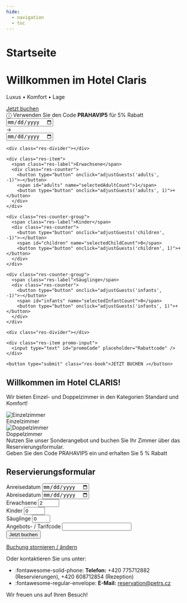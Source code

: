 ```yaml
---
hide:
  - navigation
  - toc
---
```


# Startseite

<!-- START: Full-width Hero Banner -->
<div class="hero-banner">
  <div class="hero-content">
    <h1>Willkommen im Hotel Claris</h1>
    <p>Luxus • Komfort • Lage</p>
  </div>
  <div class="mobile-reserve-btn-wrapper">
    <a href="#hotelbookingform" class="mobile-reserve-btn">Jetzt buchen</a>
  </div>
  <form id="hotelBookingForm" class="reservation-bar">
  <div class="promo-sticker-bar">
  <span>&#9432; Verwenden Sie den Code <strong>PRAHAVIP5</strong> für 5% Rabatt</span>
</div>
    <div class="res-item">
      <div class="date-container">
        <input type="date" id="arrivalDate" name="arrivalDate" class="res-date" required/>
      </div>
      <span class="res-arrow">→</span>
      <div class="date-container">
        <input type="date" id="endDate" name="endDate" class="res-date" required/>
      </div>
    </div>

    <div class="res-divider"></div>

    <div class="res-item">
      <span class="res-label">Erwachsene</span>
      <div class="res-counter">
        <button type="button" onclick="adjustGuests('adults', -1)">−</button>
        <span id="adults" name="selectedAdultCount">1</span>
        <button type="button" onclick="adjustGuests('adults', 1)">+</button>
      </div>
    </div>

    <div class="res-counter-group">
      <span class="res-label">Kinder</span>
      <div class="res-counter">
        <button type="button" onclick="adjustGuests('children', -1)">−</button>
        <span id="children" name="selectedChildCount">0</span>
        <button type="button" onclick="adjustGuests('children', 1)">+</button>
      </div>
    </div>

    <div class="res-counter-group">
      <span class="res-label">Säuglinge</span>
      <div class="res-counter">
        <button type="button" onclick="adjustGuests('infants', -1)">−</button>
        <span id="infants" name="selectedInfantCount">0</span>
        <button type="button" onclick="adjustGuests('infants', 1)">+</button>
      </div>
    </div>

    <div class="res-divider"></div>

    <div class="res-item promo-input">
      <input type="text" id="promoCode" placeholder="Rabattcode" />
    </div>

    <button type="submit" class="res-book">JETZT BUCHEN ↗</button>
  </form>
</div>
<!-- END: Full-width Hero Banner -->
<link rel="stylesheet" href="/hotelclaris/assets/stylesheets/index.css">

## Willkommen im Hotel CLARIS!

Wir bieten Einzel- und Doppelzimmer in den Kategorien Standard und Komfort!

<!-- START: Room Cards -->
<section class="featured-rooms-section">
  <div class="featured-room" onclick="location.href='02.rooms/#einzelzimmer'">
    <img src="/hotelclaris/assets/fotky-hotelu/jednoluzko-komfort2.jpg" alt="Einzelzimmer">
    <div class="room-label">Einzelzimmer</div>
  </div>
  <div class="featured-room" onclick="location.href='02.rooms/#doppelzimmer'">
    <img src="/hotelclaris/assets/fotky-hotelu/dvojluzko-2-komfort.jpg" alt="Doppelzimmer">
    <div class="room-label">Doppelzimmer</div>
  </div>
</section>
<!-- END: Room Cards -->

<div id="hotelbookingform">Nutzen Sie unser Sonderangebot und buchen Sie Ihr Zimmer über das Reservierungsformular.</div>

<div class="booking-form-container">
  <div class="promo-sticker">Geben Sie den Code PRAHAVIP5 ein und erhalten Sie 5 % Rabatt</div>
  <h2>Reservierungsformular</h2>
  <form id="hotelBookingForm">
    <label for="arrivalDate">Anreisedatum</label>
    <input type="date" id="arrivalDate" name="arrivalDate" required><br>
    <label for="endDate">Abreisedatum</label>
    <input type="date" id="endDate" name="endDate" required><br>
    <div class="inline-fields">
      <div class="form-group">
        <label for="adults">Erwachsene</label>
        <input type="number" id="adults" name="selectedAdultCount" min="1" max="10" value="2" required>
      </div>
      <div class="form-group">
        <label for="children">Kinder</label>
        <input type="number" id="children" name="selectedChildCount" min="0" max="10" value="0">
      </div>
      <div class="form-group">
        <label for="infants">Säuglinge</label>
        <input type="number" id="infants" name="selectedInfantCount" min="0" max="5" value="0">
      </div>
    </div>
    <label for="promoCode">Angebots- / Tarifcode</label>
    <input type="text" id="promoCode" name="promoCode"><br>
    <input type="submit" value="Jetzt buchen">
    <p class="modify-link">
      <a href="https://www.secure-hotel-booking.com/modification/Hotel-Claris/2V82/" target="_blank">
        Buchung stornieren / ändern
      </a>
    </p>
  </form>
</div>

Oder kontaktieren Sie uns unter:

- :fontawesome-solid-phone: **Telefon:** +420 775712882 (Reservierungen), +420 608712854 (Rezeption)  
- :fontawesome-regular-envelope: **E-Mail:** reservation@petrs.cz

Wir freuen uns auf Ihren Besuch!
